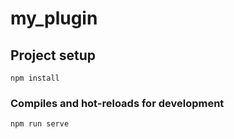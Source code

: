 # my_plugin

## Project setup
```
npm install
```

### Compiles and hot-reloads for development
```
npm run serve
```

